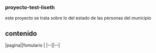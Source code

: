 ### proyecto-test-liseth
este proyecto se trata sobre lo del estado de las personas del municipio  
## contenido
|pagina||fomulario |
|--||--|


